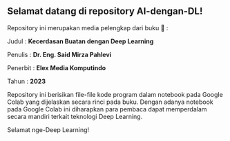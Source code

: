 ## Selamat datang di repository AI-dengan-DL!

Repository ini merupakan media pelengkap dari buku :notebook_with_decorative_cover: :

Judul : **Kecerdasan Buatan dengan Deep Learning**

Penulis : **Dr. Eng. Said Mirza Pahlevi**

Penerbit : **Elex Media Komputindo**

Tahun : **2023**

Repository ini berisikan file-file kode program dalam notebook pada Google Colab yang dijelaskan secara rinci pada buku.
Dengan adanya notebook pada Google Colab ini diharapkan para pembaca dapat memperdalam secara mandiri terkait teknologi Deep Learning.

Selamat nge-Deep Learning!
